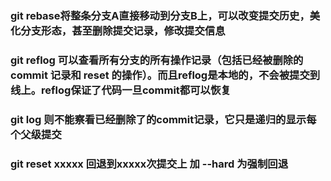 ### git rebase将整条分支A直接移动到分支B上，可以改变提交历史，美化分支形态，甚至删除提交记录，修改提交信息

### git reflog 可以查看所有分支的所有操作记录（包括已经被删除的 commit 记录和 reset 的操作）。而且reflog是本地的，不会被提交到线上。reflog保证了代码一旦commit都可以恢复

### git log 则不能察看已经删除了的commit记录，它只是递归的显示每个父级提交

### git reset xxxxx 回退到xxxxx次提交上 加 --hard 为强制回退

